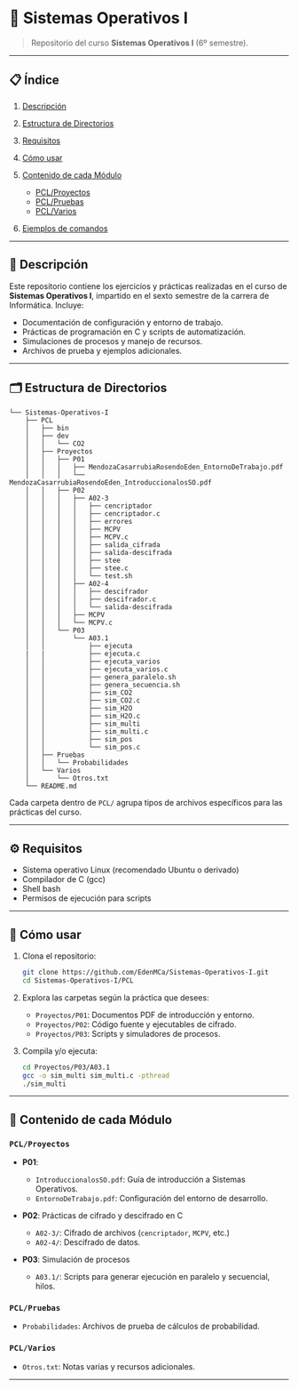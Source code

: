 # 🔧 Sistemas Operativos I 

> Repositorio del curso **Sistemas Operativos I** (6º semestre).

---

## 📋 Índice

1. [Descripción](#descripción)
2. [Estructura de Directorios](#estructura-de-directorios)
3. [Requisitos](#requisitos)
4. [Cómo usar](#cómo-usar)
5. [Contenido de cada Módulo](#contenido-de-cada-módulo)

   * [PCL/Proyectos](#pclproyectos)
   * [PCL/Pruebas](#pclpruebas)
   * [PCL/Varios](#pclvarios)
6. [Ejemplos de comandos](#ejemplos-de-comandos)

---

## 📖 Descripción

Este repositorio contiene los ejercicios y prácticas realizadas en el curso de **Sistemas Operativos I**, impartido en el sexto semestre de la carrera de Informática. Incluye:

* Documentación de configuración y entorno de trabajo.
* Prácticas de programación en C y scripts de automatización.
* Simulaciones de procesos y manejo de recursos.
* Archivos de prueba y ejemplos adicionales.

---

## 🗂 Estructura de Directorios

````plaintext
└── Sistemas-Operativos-I
    ├── PCL
    │   ├── bin
    │   ├── dev
    │   │   └── CO2
    │   ├── Proyectos
    │   │   ├── P01
    │   │   │   ├── MendozaCasarrubiaRosendoEden_EntornoDeTrabajo.pdf
    │   │   │   └── MendozaCasarrubiaRosendoEden_IntroduccionalosSO.pdf
    │   │   ├── P02
    │   │   │   ├── A02-3
    │   │   │   │   ├── cencriptador
    │   │   │   │   ├── cencriptador.c
    │   │   │   │   ├── errores
    │   │   │   │   ├── MCPV
    │   │   │   │   ├── MCPV.c
    │   │   │   │   ├── salida_cifrada
    │   │   │   │   ├── salida-descifrada
    │   │   │   │   ├── stee
    │   │   │   │   ├── stee.c
    │   │   │   │   └── test.sh
    │   │   │   ├── A02-4
    │   │   │   │   ├── descifrador
    │   │   │   │   ├── descifrador.c
    │   │   │   │   └── salida-descifrada
    │   │   │   ├── MCPV
    │   │   │   └── MCPV.c
    │   │   └── P03
    │   │       └── A03.1
    │   │           ├── ejecuta
    |   |           ├── ejecuta.c
    │   │           ├── ejecuta_varios
    │   │           ├── ejecuta_varios.c
    │   │           ├── genera_paralelo.sh
    │   │           ├── genera_secuencia.sh
    │   │           ├── sim_CO2
    │   │           ├── sim_CO2.c
    │   │           ├── sim_H2O
    │   │           ├── sim_H2O.c
    │   │           ├── sim_multi
    │   │           ├── sim_multi.c
    │   │           ├── sim_pos
    │   │           └── sim_pos.c
    │   ├── Pruebas
    │   │   └── Probabilidades
    │   └── Varios
    │       └── Otros.txt
    └── README.md
````

Cada carpeta dentro de `PCL/` agrupa tipos de archivos específicos para las prácticas del curso.

---

## ⚙️ Requisitos

* Sistema operativo Linux (recomendado Ubuntu o derivado)
* Compilador de C (gcc)
* Shell bash
* Permisos de ejecución para scripts

---

## 🚀 Cómo usar

1. Clona el repositorio:

   ```bash
   git clone https://github.com/EdenMCa/Sistemas-Operativos-I.git
   cd Sistemas-Operativos-I/PCL
   ```
2. Explora las carpetas según la práctica que desees:

   * `Proyectos/P01`: Documentos PDF de introducción y entorno.
   * `Proyectos/P02`: Código fuente y ejecutables de cifrado.
   * `Proyectos/P03`: Scripts y simuladores de procesos.
3. Compila y/o ejecuta:

   ```bash
   cd Proyectos/P03/A03.1
   gcc -o sim_multi sim_multi.c -pthread
   ./sim_multi
   ```

---

## 📂 Contenido de cada Módulo


### `PCL/Proyectos`

* **P01**:

  * `IntroduccionalosSO.pdf`: Guía de introducción a Sistemas Operativos.
  * `EntornoDeTrabajo.pdf`: Configuración del entorno de desarrollo.
* **P02**: Prácticas de cifrado y descifrado en C

  * `A02-3/`: Cifrado de archivos (`cencriptador`, `MCPV`, etc.)
  * `A02-4/`: Descifrado de datos.
* **P03**: Simulación de procesos

  * `A03.1/`: Scripts para generar ejecución en paralelo y secuencial, hilos.

### `PCL/Pruebas`

* `Probabilidades`: Archivos de prueba de cálculos de probabilidad.

### `PCL/Varios`

* `Otros.txt`: Notas varias y recursos adicionales.

---
